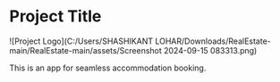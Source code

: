 
# Project Title

![Project Logo](C:/Users/SHASHIKANT LOHAR/Downloads/RealEstate-main/RealEstate-main/assets/Screenshot 2024-09-15 083313.png)

This is an app for seamless accommodation booking.
